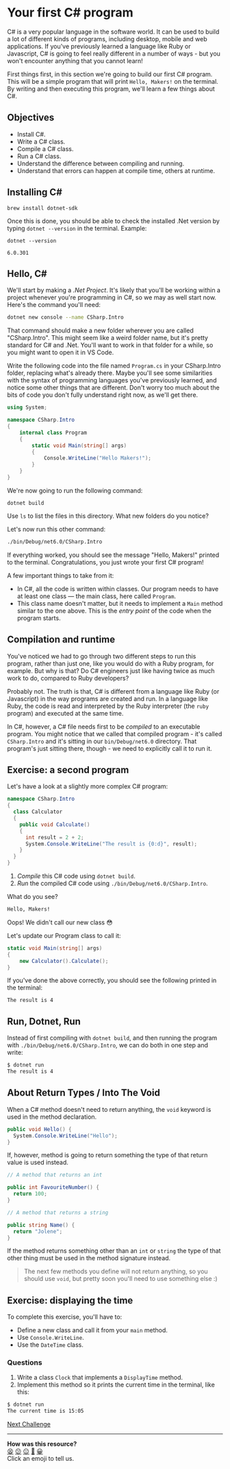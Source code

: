 # Your first C# program

C# is a very popular language in the software world. It can be used to build a lot of different kinds of programs, including desktop, mobile and web applications. If you've previously learned a language like Ruby or Javascript, C# is going to feel really different in a number of ways - but you won't encounter anything that you cannot learn!

First things first, in this section we're going to build our first C# program. This will be a simple program that will print `Hello, Makers!` on the terminal. By writing and then executing this program, we'll learn a few things about C#.

<!-- OMITTED -->

## Objectives

 * Install C#.
 * Write a C# class.
 * Compile a C# class.
 * Run a C# class.
 * Understand the difference between compiling and running.
 * Understand that errors can happen at compile time, others at runtime.

## Installing C#

```
brew install dotnet-sdk
```

Once this is done, you should be able to check the installed .Net version by typing `dotnet --version` in the terminal. Example:

```
dotnet --version

6.0.301
```

## Hello, C#

<!-- OMITTED -->

We'll start by making a *.Net Project*. It's likely that you'll be working within a project whenever you're programming in C#, so we may as well start now. Here's the command you'll need:
```zsh
dotnet new console --name CSharp.Intro
```
That command should make a new folder wherever you are called "CSharp.Intro". This might seem like a weird folder name, but it's pretty standard for C# and .Net. You'll want to work in that folder for a while, so you might want to open it in VS Code.

Write the following code into the file named `Program.cs` in your CSharp.Intro folder, replacing what's already there. Maybe you'll see some similarities with the syntax of programming languages you've previously learned, and notice some other things that are different. Don't worry too much about the bits of code you don't fully understand right now, as we'll get there.

```cs
using System;

namespace CSharp.Intro
{
    internal class Program
    {
        static void Main(string[] args)
        {
            Console.WriteLine("Hello Makers!");
        }
    }
}
```

We're now going to run the following command:
```
dotnet build
```
 
Use `ls` to list the files in this directory. What new folders do you notice?

Let's now run this other command:

```zsh
./bin/Debug/net6.0/CSharp.Intro 
```

If everything worked, you should see the message "Hello, Makers!" printed to the terminal. Congratulations, you just wrote your first C# program!

A few important things to take from it:
  * In C#, all the code is written within classes. Our program needs to have at least one class — the main class, here called `Program`.
  * This class name doesn't matter, but it needs to implement a `Main` method similar to the one above. This is the *entry point* of the code when the program starts.

## Compilation and runtime

You've noticed we had to go through two different steps to run this program, rather than just one, like you would do with a Ruby program, for example. But why is that? Do C# engineers just like having twice as much work to do, compared to Ruby developers?

Probably not. The truth is that, C# is different from a language like Ruby (or Javascript) in the way programs are created and run. In a language like Ruby, the code is read and interpreted by the Ruby interpreter (the `ruby` program) and executed at the same time.

In C#, however, a C# file needs first to be *compiled* to an executable program. You might notice that we called that compiled program - it's called `CSharp.Intro` and it's sitting in our `bin/Debug/net6.0` directory. That program's just sitting there, though - we need to explicitly call it to run it.

## Exercise: a second program

Let's have a look at a slightly more complex C# program:
```cs
namespace CSharp.Intro
{
  class Calculator
  {
    public void Calculate()
    {
      int result = 2 + 2;
      System.Console.WriteLine("The result is {0:d}", result);
    }
  }
}
```

<!-- OMITTED -->

1. *Compile* this C# code using `dotnet build`.
2. *Run* the compiled C# code using `./bin/Debug/net6.0/CSharp.Intro`.

What do you see?

```zsh
Hello, Makers!
```

Oops! We didn't call our new class :flushed:

Let's update our Program class to call it:
```cs
static void Main(string[] args)
{
    new Calculator().Calculate();
}
```

If you've done the above correctly, you should see the following printed in the terminal:
```
The result is 4
```

## Run, Dotnet, Run

Instead of first compiling with `dotnet build`, and then running the program with `./bin/Debug/net6.0/CSharp.Intro`, we can do both in one step and write:

```bash
$ dotnet run
The result is 4
```

## About Return Types / Into The Void

When a C# method doesn't need to return anything, the `void` keyword is used in the method declaration.

```csharp
public void Hello() {
  System.Console.WriteLine("Hello");
}
```

If, however, method is going to return something the type of that return value is used instead.

```csharp
// A method that returns an int

public int FavouriteNumber() {
  return 100;
}

// A method that returns a string

public string Name() {
  return "Jolene";
}
```

If the method returns something other than an `int` or `string` the type of that other thing must be used in the method signature instead.

> The next few methods you define will not return anything, so you should use `void`, but pretty soon you'll need to use something else :)

## Exercise: displaying the time

<!-- OMITTED -->

To complete this exercise, you'll have to:
  * Define a new class and call it from your `main` method.
  * Use `Console.WriteLine`.
  * Use the `DateTime` class.

### Questions

1. Write a class `Clock` that implements a `DisplayTime` method.
2. Implement this method so it prints the current time in the terminal, like this:

```bash
$ dotnet run
The current time is 15:05
```


[Next Challenge](02_compile_error.md)

<!-- BEGIN GENERATED SECTION DO NOT EDIT -->

---

**How was this resource?**  
[😫](https://airtable.com/shrUJ3t7KLMqVRFKR?prefill_Repository=makersacademy/csharp-apprenticeship-module&prefill_File=main/01_first_csharp_program.md&prefill_Sentiment=😫) [😕](https://airtable.com/shrUJ3t7KLMqVRFKR?prefill_Repository=makersacademy/csharp-apprenticeship-module&prefill_File=main/01_first_csharp_program.md&prefill_Sentiment=😕) [😐](https://airtable.com/shrUJ3t7KLMqVRFKR?prefill_Repository=makersacademy/csharp-apprenticeship-module&prefill_File=main/01_first_csharp_program.md&prefill_Sentiment=😐) [🙂](https://airtable.com/shrUJ3t7KLMqVRFKR?prefill_Repository=makersacademy/csharp-apprenticeship-module&prefill_File=main/01_first_csharp_program.md&prefill_Sentiment=🙂) [😀](https://airtable.com/shrUJ3t7KLMqVRFKR?prefill_Repository=makersacademy/csharp-apprenticeship-module&prefill_File=main/01_first_csharp_program.md&prefill_Sentiment=😀)  
Click an emoji to tell us.

<!-- END GENERATED SECTION DO NOT EDIT -->

